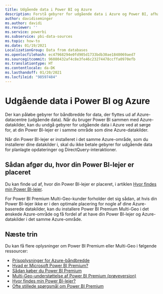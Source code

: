 ```yaml
---
title: Udgående data i Power BI og Azure
description: Forstå gebyrer for udgående data i Azure og Power BI, afhængigt af lejerplacering og Power BI Premium
author: davidiseminger
ms.author: davidi
ms.reviewer: ''
ms.service: powerbi
ms.subservice: pbi-data-sources
ms.topic: how-to
ms.date: 01/19/2021
LocalizationGroup: Data from databases
ms.openlocfilehash: ec47968294e0fd905d1733bdb30ae1840069aed7
ms.sourcegitcommit: 96080432af4c8e3fe46c23274478ccffa0970efb
ms.translationtype: HT
ms.contentlocale: da-DK
ms.lasthandoff: 01/20/2021
ms.locfileid: "98597484"
---
```

# <a name="power-bi-and-azure-egress"></a>Udgående data i Power BI og Azure

Der kan påløbe gebyrer for båndbredde for data, der flyttes ud af Azure-datacentre (udgående data). Når du bruger Power BI sammen med Azure-datakilder, kan du undgå gebyrer for udgående data i Azure ved at sørge for, at din Power BI-lejer er i samme område som dine Azure-datakilder.

Når din Power BI-lejer er installeret i det samme Azure-område, som du installerer dine datakilder i, skal du ikke betale gebyrer for udgående data for planlagte opdateringer og DirectQuery-interaktioner. 

## <a name="determining-where-your-power-bi-tenant-is-located"></a>Sådan afgør du, hvor din Power BI-lejer er placeret

Du kan finde ud af, hvor din Power BI-lejer er placeret, i artiklen [Hvor findes min Power BI-lejer](../admin/service-admin-where-is-my-tenant-located.md).

For Power BI Premium Multi-Geo-kunder forholder det sig sådan, at hvis din Power BI-lejer ikke er i den optimale placering for nogle af dine Azure-baserede datakilder, kan du installere Power BI Premium Multi-Geo i det ønskede Azure-område og få fordel af at have din Power BI-lejer og Azure-datakilder i det samme Azure-område.

## <a name="next-steps"></a>Næste trin

Du kan få flere oplysninger om Power BI Premium eller Multi-Geo i følgende ressourcer:

* [Prisoplysninger for Azure-båndbredde](https://azure.microsoft.com/pricing/details/bandwidth/)
* [Hvad er Microsoft Power BI Premium?](../admin/service-premium-what-is.md)
* [Sådan køber du Power BI Premium](../admin/service-admin-premium-purchase.md)
* [Multi-Geo-understøttelse af Power BI Premium (prøveversion)](../admin/service-admin-premium-multi-geo.md)
* [Hvor findes min Power BI-lejer?](../admin/service-admin-where-is-my-tenant-located.md)
* [Ofte stillede spørgsmål om Power BI Premium](../admin/service-premium-faq.md)
